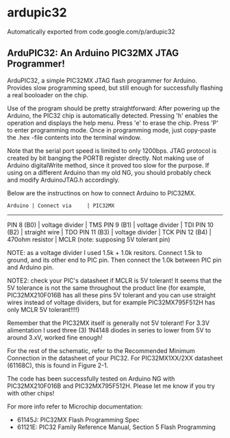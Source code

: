 # ardupic32
Automatically exported from code.google.com/p/ardupic32

ArduPIC32: An Arduino PIC32MX JTAG Programmer!
---------------------------------------------------
ArduPIC32, a simple PIC32MX JTAG flash programmer for
Arduino. Provides slow programming speed, but still enough for
successfully flashing a real booloader on the chip.

Use of the program should be pretty straightforward: After powering up
the Arduino, the PIC32 chip is automatically detected. Pressing 'h'
enables the operation and displays the help menu. Press 'e' to erase
the chip. Press 'P' to enter programming mode. Once in programming
mode, just copy-paste the .hex -file contents into the terminal
window.

Note that the serial port speed is limited to only 1200bps. JTAG
protocol is created by bit banging the PORTB register directly. Not
making use of Arduino digitalWrite method, since it proved too slow
for the purpose.  If using on a different Arduino than my old NG, you
should probably check and modify ArduinoJTAG.h accordingly.

Below are the instructinos on how to connect Arduino to PIC32MX.

    Arduino | Connect via     | PIC32MX
- - - - - - - - - - - - - - - - - - - - - - -
 PIN 8 (B0) | voltage divider | TMS
 PIN 9 (B1) | voltage divider | TDI
PIN 10 (B2) | straight wire   | TDO
PIN 11 (B3) | voltage divider | TCK
PIN 12 (B4) | 470ohm resistor | MCLR (note: supposing 5V tolerant pin)

NOTE: as a voltage divider I used 1.5k + 1.0k resitors. Connect 1.5k to ground,
and its other end to PIC pin. Then connect the 1.0k between PIC pin and
Arduino pin.

NOTE2: check your PIC's datasheet if MCLR is 5V tolerant! It seems that the 5V
tolerance is not the same throughout the product line (for example,
PIC32MX210F016B has all these pins 5V tolerant and you can use straight
wires instead of voltage dividers, but for example PIC32MX795F512H has
only MCLR 5V tolerant!!!!)

Remember that the PIC32MX itself is generally not 5V tolerant!
For 3.3V alimentation I used three (3) 1N4148 diodes in series
to lower from 5V to around 3.xV, worked fine enough!

For the rest of the schematic, refer to the Recommended
Minimum Connection in the datasheet of your PIC32.
For PIC32MX1XX/2XX datasheet (61168C), this is found in Figure 2-1.

The code has been successfully tested on Arduino NG with PIC32MX210F016B and
PIC32MX795F512H. Please let me know if you try with other chips!

For more info refer to Microchip documentation:
 - 61145J: PIC32MX Flash Programming Spec
 - 61121E: PIC32 Family Reference Manual, Section 5 Flash Programming 
